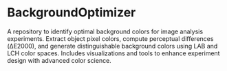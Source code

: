 # BackgroundOptimizer
A repository to identify optimal background colors for image analysis experiments. Extract object pixel colors, compute perceptual differences (ΔE2000), and generate distinguishable background colors using LAB and LCH color spaces. Includes visualizations and tools to enhance experiment design with advanced color science.
